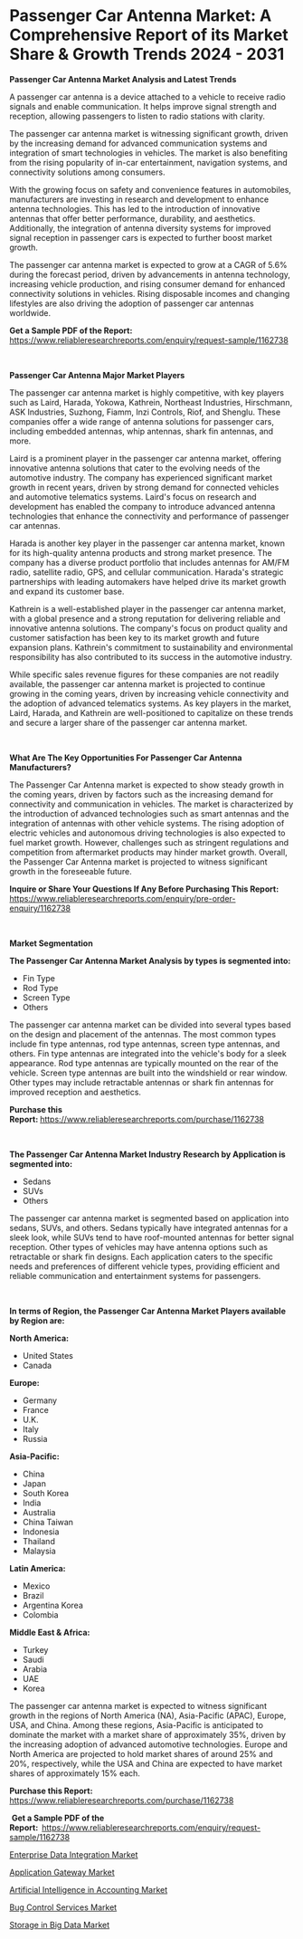 <p><h1>Passenger Car Antenna Market: A Comprehensive Report of its Market Share & Growth Trends 2024 - 2031</h1></p><p><strong>Passenger Car Antenna Market Analysis and Latest Trends</strong></p>
<p><p>A passenger car antenna is a device attached to a vehicle to receive radio signals and enable communication. It helps improve signal strength and reception, allowing passengers to listen to radio stations with clarity.</p><p>The passenger car antenna market is witnessing significant growth, driven by the increasing demand for advanced communication systems and integration of smart technologies in vehicles. The market is also benefiting from the rising popularity of in-car entertainment, navigation systems, and connectivity solutions among consumers.</p><p>With the growing focus on safety and convenience features in automobiles, manufacturers are investing in research and development to enhance antenna technologies. This has led to the introduction of innovative antennas that offer better performance, durability, and aesthetics. Additionally, the integration of antenna diversity systems for improved signal reception in passenger cars is expected to further boost market growth.</p><p>The passenger car antenna market is expected to grow at a CAGR of 5.6% during the forecast period, driven by advancements in antenna technology, increasing vehicle production, and rising consumer demand for enhanced connectivity solutions in vehicles. Rising disposable incomes and changing lifestyles are also driving the adoption of passenger car antennas worldwide.</p></p>
<p><strong>Get a Sample PDF of the Report:&nbsp;</strong> <a href="https://www.reliableresearchreports.com/enquiry/request-sample/1162738">https://www.reliableresearchreports.com/enquiry/request-sample/1162738</a></p>
<p>&nbsp;</p>
<p><strong>Passenger Car Antenna Major Market Players</strong></p>
<p><p>The passenger car antenna market is highly competitive, with key players such as Laird, Harada, Yokowa, Kathrein, Northeast Industries, Hirschmann, ASK Industries, Suzhong, Fiamm, Inzi Controls, Riof, and Shenglu. These companies offer a wide range of antenna solutions for passenger cars, including embedded antennas, whip antennas, shark fin antennas, and more.</p><p>Laird is a prominent player in the passenger car antenna market, offering innovative antenna solutions that cater to the evolving needs of the automotive industry. The company has experienced significant market growth in recent years, driven by strong demand for connected vehicles and automotive telematics systems. Laird's focus on research and development has enabled the company to introduce advanced antenna technologies that enhance the connectivity and performance of passenger car antennas.</p><p>Harada is another key player in the passenger car antenna market, known for its high-quality antenna products and strong market presence. The company has a diverse product portfolio that includes antennas for AM/FM radio, satellite radio, GPS, and cellular communication. Harada's strategic partnerships with leading automakers have helped drive its market growth and expand its customer base.</p><p>Kathrein is a well-established player in the passenger car antenna market, with a global presence and a strong reputation for delivering reliable and innovative antenna solutions. The company's focus on product quality and customer satisfaction has been key to its market growth and future expansion plans. Kathrein's commitment to sustainability and environmental responsibility has also contributed to its success in the automotive industry.</p><p>While specific sales revenue figures for these companies are not readily available, the passenger car antenna market is projected to continue growing in the coming years, driven by increasing vehicle connectivity and the adoption of advanced telematics systems. As key players in the market, Laird, Harada, and Kathrein are well-positioned to capitalize on these trends and secure a larger share of the passenger car antenna market.</p></p>
<p>&nbsp;</p>
<p><strong>What Are The Key Opportunities For Passenger Car Antenna Manufacturers?</strong></p>
<p><p>The Passenger Car Antenna market is expected to show steady growth in the coming years, driven by factors such as the increasing demand for connectivity and communication in vehicles. The market is characterized by the introduction of advanced technologies such as smart antennas and the integration of antennas with other vehicle systems. The rising adoption of electric vehicles and autonomous driving technologies is also expected to fuel market growth. However, challenges such as stringent regulations and competition from aftermarket products may hinder market growth. Overall, the Passenger Car Antenna market is projected to witness significant growth in the foreseeable future.</p></p>
<p><strong>Inquire or Share Your Questions If Any Before Purchasing This Report:</strong> <a href="https://www.reliableresearchreports.com/enquiry/pre-order-enquiry/1162738">https://www.reliableresearchreports.com/enquiry/pre-order-enquiry/1162738</a></p>
<p>&nbsp;</p>
<p><strong>Market Segmentation</strong></p>
<p><strong>The Passenger Car Antenna Market Analysis by types is segmented into:</strong></p>
<p><ul><li>Fin Type</li><li>Rod Type</li><li>Screen Type</li><li>Others</li></ul></p>
<p><p>The passenger car antenna market can be divided into several types based on the design and placement of the antennas. The most common types include fin type antennas, rod type antennas, screen type antennas, and others. Fin type antennas are integrated into the vehicle's body for a sleek appearance. Rod type antennas are typically mounted on the rear of the vehicle. Screen type antennas are built into the windshield or rear window. Other types may include retractable antennas or shark fin antennas for improved reception and aesthetics.</p></p>
<p><strong>Purchase this Report:&nbsp;</strong><a href="https://www.reliableresearchreports.com/purchase/1162738">https://www.reliableresearchreports.com/purchase/1162738</a></p>
<p>&nbsp;</p>
<p><strong>The Passenger Car Antenna Market Industry Research by Application is segmented into:</strong></p>
<p><ul><li>Sedans</li><li>SUVs</li><li>Others</li></ul></p>
<p><p>The passenger car antenna market is segmented based on application into sedans, SUVs, and others. Sedans typically have integrated antennas for a sleek look, while SUVs tend to have roof-mounted antennas for better signal reception. Other types of vehicles may have antenna options such as retractable or shark fin designs. Each application caters to the specific needs and preferences of different vehicle types, providing efficient and reliable communication and entertainment systems for passengers.</p></p>
<p>&nbsp;</p>
<p><strong>In terms of Region, the Passenger Car Antenna Market Players available by Region are:</strong></p>
<p>
    <p> <strong> North America: </strong>
        <ul>
            <li>United States</li>
            <li>Canada</li>
        </ul>
        </p> 
    <p> <strong> Europe: </strong>
        <ul>
            <li>Germany</li>
            <li>France</li>
            <li>U.K.</li>
            <li>Italy</li>
            <li>Russia</li>
        </ul>
        </p> 
    <p> <strong> Asia-Pacific: </strong>
        <ul>
            <li>China</li>
            <li>Japan</li>
            <li>South Korea</li>
            <li>India</li>
            <li>Australia</li>
            <li>China Taiwan</li>
            <li>Indonesia</li>
            <li>Thailand</li>
            <li>Malaysia</li>
        </ul>
        </p> 
    <p> <strong> Latin America: </strong>
        <ul>
            <li>Mexico</li>
            <li>Brazil</li>
            <li>Argentina Korea</li>
            <li>Colombia</li>
        </ul>
        </p> 
    <p> <strong> Middle East & Africa: </strong>
        <ul>
            <li>Turkey</li>
            <li>Saudi</li>
            <li>Arabia</li>
            <li>UAE</li>
            <li>Korea</li>
        </ul>
    </p>
    </p>
<p><p>The passenger car antenna market is expected to witness significant growth in the regions of North America (NA), Asia-Pacific (APAC), Europe, USA, and China. Among these regions, Asia-Pacific is anticipated to dominate the market with a market share of approximately 35%, driven by the increasing adoption of advanced automotive technologies. Europe and North America are projected to hold market shares of around 25% and 20%, respectively, while the USA and China are expected to have market shares of approximately 15% each.</p></p>
<p><strong>Purchase this Report: </strong><a href="https://www.reliableresearchreports.com/purchase/1162738">https://www.reliableresearchreports.com/purchase/1162738</a></p>
<p>&nbsp;<strong>Get a Sample PDF of the Report:&nbsp;&nbsp;</strong><a href="https://www.reliableresearchreports.com/enquiry/request-sample/1162738">https://www.reliableresearchreports.com/enquiry/request-sample/1162738</a></p>
<p><strong></strong></p>
<p><p><a href="https://medium.com/@abbieparker1942/enterprise-data-integration-market-size-market-outlook-and-market-forecast-2024-to-2031-cade0a05b2d1">Enterprise Data Integration Market</a></p><p><a href="https://medium.com/@abbieparker1942/application-gateway-market-analysis-its-cagr-market-segmentation-and-global-industry-overview-49044ef906ca">Application Gateway Market</a></p><p><a href="https://medium.com/@abbieparker1942/artificial-intelligence-in-accounting-market-report-reveals-the-latest-trends-and-growth-530a7423800a">Artificial Intelligence in Accounting Market</a></p><p><a href="https://medium.com/@abbieparker1942/analyzing-bug-control-services-market-global-industry-perspective-and-forecast-2024-to-2031-0722910d309c">Bug Control Services Market</a></p><p><a href="https://medium.com/@abbieparker1942/storage-in-big-data-market-size-reveals-the-best-marketing-channels-in-global-industry-ba90897f17b6">Storage in Big Data Market</a></p></p>